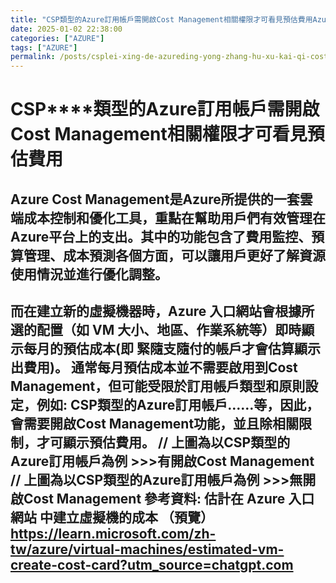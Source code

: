 ```yaml
---
title: "CSP類型的Azure訂用帳戶需開啟Cost Management相關權限才可看見預估費用Azure Cost"
date: 2025-01-02 22:38:00
categories: ["AZURE"]
tags: ["AZURE"]
permalink: /posts/csplei-xing-de-azureding-yong-zhang-hu-xu-kai-qi-cost-managementxiang-guan-quan-xian-cai-ke-kan-jian-yu-gu-fei-yong-azure-cost/
---
```

# **CSP****類型的Azure訂用帳戶需開啟Cost Management相關權限才可看見預估費用**

## Azure Cost Management是Azure所提供的一套雲端成本控制和優化工具，重點在幫助用戶們有效管理在Azure平台上的支出。其中的功能包含了費用監控、預算管理、成本預測各個方面，可以讓用戶更好了解資源使用情況並進行優化調整。

## 而在建立新的虛擬機器時，Azure 入口網站會根據所選的配置（如 VM 大小、地區、作業系統等）即時顯示每月的預估成本(即 緊隨支隨付的帳戶才會估算顯示出費用)。 通常每月預估成本並不需要啟用到Cost Management，但可能受限於訂用帳戶類型和原則設定，例如: CSP類型的Azure訂用帳戶……等，因此，會需要開啟Cost Management功能，並且除相關限制，才可顯示預估費用。 // 上圖為以CSP類型的Azure訂用帳戶為例 >>>有開啟Cost Management // 上圖為以CSP類型的Azure訂用帳戶為例 >>>無開啟Cost Management 參考資料: 估計在 Azure 入口網站 中建立虛擬機的成本 （預覽） <https://learn.microsoft.com/zh-tw/azure/virtual-machines/estimated-vm-create-cost-card?utm_source=chatgpt.com>